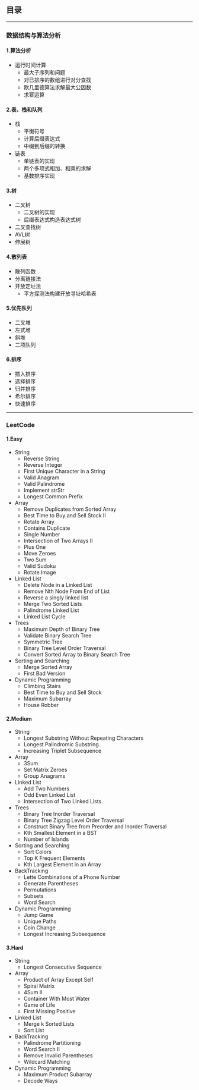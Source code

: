 

## 目录
***

### 数据结构与算法分析

#### 1.算法分析
- 运行时间计算
  - 最大子序列和问题
  - 对已排序的数组进行对分查找
  - 欧几里德算法求解最大公因数
  - 求幂运算
  
#### 2.表、栈和队列
- 栈
  - 平衡符号
  - 计算后缀表达式
  - 中缀到后缀的转换
- 链表
  - 单链表的实现
  - 两个多项式相加、相乘的求解
  - 基数排序实现
#### 3.树
- 二叉树
  - 二叉树的实现
  - 后缀表达式构造表达式树
- 二叉查找树
- AVL树
- 伸展树

#### 4.散列表
- 散列函数
- 分离链接法
- 开放定址法
  - 平方探测法构建开放寻址哈希表

#### 5.优先队列
- 二叉堆
- 左式堆
- 斜堆
- 二项队列

#### 6.排序
- 插入排序
- 选择排序
- 归并排序
- 希尔排序
- 快速排序


***

### LeetCode

#### 1.Easy
- String
  - Reverse String
  - Reverse Integer
  - First Unique Character in a String
  - Valid Anagram
  - Valid Palindrome
  - Implement strStr
  - Longest Common Prefix
- Array
  - Remove Duplicates from Sorted Array
  - Best Time to Buy and Sell Stock II
  - Rotate Array
  - Contains Duplicate
  - Single Number
  - Intersection of Two Arrays II
  - Plus One
  - Move Zeroes
  - Two Sum
  - Valid Sudoku
  - Rotate Image
- Linked List
  - Delete Node in a Linked List
  - Remove Nth Node From End of List
  - Reverse a singly linked list
  - Merge Two Sorted Lists
  - Palindrome Linked List
  - Linked List Cycle
- Trees
  - Maximum Depth of Binary Tree
  - Validate Binary Search Tree
  - Symmetric Tree
  - Binary Tree Level Order Traversal
  - Convert Sorted Array to Binary Search Tree
- Sorting and Searching
  - Merge Sorted Array
  - First Bad Version
- Dynamic Programming
  - Climbing Stairs
  - Best Time to Buy and Sell Stock
  - Maximum Subarray
  - House Robber

#### 2.Medium
- String
  - Longest Substring Without Repeating Characters
  - Longest Palindromic Substring
  - Increasing Triplet Subsequence
- Array
  - 3Sum
  - Set Matrix Zeroes
  - Group Anagrams
- Linked List
  - Add Two Numbers
  - Odd Even Linked List
  - Intersection of Two Linked Lists
- Trees
  - Binary Tree Inorder Traversal
  - Binary Tree Zigzag Level Order Traversal
  - Construct Binary Tree from Preorder and Inorder Traversal
  - Kth Smallest Element in a BST
  - Number of Islands
- Sorting and Searching
  - Sort Colors
  - Top K Frequent Elements
  - Kth Largest Element in an Array
- BackTracking
  - Lette Combinations of a Phone Number
  - Generate Parentheses
  - Permutations
  - Subsets
  - Word Search
- Dynamic Programming
  - Jump Game
  - Unique Paths
  - Coin Change
  - Longest Increasing Subsequence

#### 3.Hard
- String
  - Longest Consecutive Sequence
- Array
  - Product of Array Except Self
  - Spiral Matrix
  - 4Sum II
  - Container With Most Water
  - Game of Life
  - First Missing Positive
- Linked List
  - Merge k Sorted Lists
  - Sort List
- BackTracking
  - Palindrome Partitioning
  - Word Search II
  - Remove Invalid Parentheses
  - Wildcard Matching
- Dynamic Programming
  - Maximum Product Subarray
  - Decode Ways
